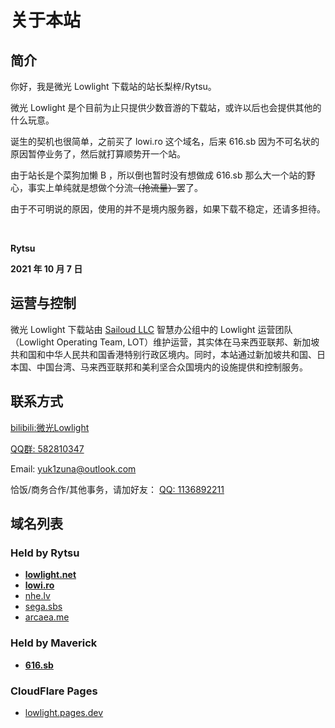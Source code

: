 # 关于本站

## 简介

你好，我是微光 Lowlight 下载站的站长梨梓/Rytsu。

微光 Lowlight 是个目前为止只提供少数音游的下载站，或许以后也会提供其他的什么玩意。

诞生的契机也很简单，之前买了 lowi.ro 这个域名，后来 616.sb 因为不可名状的原因暂停业务了，然后就打算顺势开一个站。

由于站长是个菜狗加懒 B ，所以倒也暂时没有想做成 616.sb 那么大一个站的野心，事实上单纯就是想做个分流~~（抢流量）~~罢了。

由于不可明说的原因，使用的并不是境内服务器，如果下载不稳定，还请多担待。

⠀

**Rytsu**

**2021 年 10 月 7 日**

## 运营与控制

微光 Lowlight 下载站由 [Sailoud LLC](https://sailoud.com/) 智慧办公组中的 Lowlight 运营团队（Lowlight Operating Team, LOT）维护运营，其实体在马来西亚联邦、新加坡共和国和中华人民共和国香港特别行政区境内。同时，本站通过新加坡共和国、日本国、中国台湾、马来西亚联邦和美利坚合众国境内的设施提供和控制服务。

## 联系方式

[bilibili:微光Lowlight](https://space.bilibili.com/319171871) 

[QQ群: 582810347](https://jq.qq.com/?_wv=1027&k=WAZFYeVn)

Email: yuk1zuna@outlook.com 

恰饭/商务合作/其他事务，请加好友： [QQ: 1136892211](tencent://message/?uin=1136892211)

## 域名列表

### Held by Rytsu

- **[lowlight.net](https://lowlight.net)**
- **[lowi.ro](https://lowi.ro)**
- [nhe.lv](https://nhe.lv)
- [sega.sbs](https://sega.sbs)
- [arcaea.me](https://arcaea.me)

### Held by Maverick

- **[616.sb](https://616.sb)**

### CloudFlare Pages

- [lowlight.pages.dev](https://lowlight.pages.dev)


